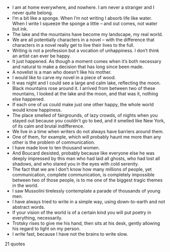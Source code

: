  - I am at home everywhere, and nowhere. I am never a stranger and I never quite belong.
 - I’m a bit like a sponge. When I’m not writing I absorb life like water. When I write I squeeze the sponge a little – and out comes, not water but ink.
 - The lake and the mountains have become my landscape, my real world.
 - We are all potentially characters in a novel – with the difference that characters in a novel really get to live their lives to the full.
 - Writing is not a profession but a vocation of unhappiness. I don’t think an artist can ever be happy.
 - It just happened. As though a moment comes when it’s both necessary and natural to make a decision that has long since been made.
 - A novelist is a man who doesn’t like his mother.
 - I would like to carve my novel in a piece of wood.
 - It was night and I could see a large and calm lake, reflecting the moon. Black mountains rose around it. I arrived from between two of these mountains, I looked at the lake and the moon, and that was it, nothing else happened.
 - If each one of us could make just one other happy, the whole world would know happiness.
 - The place smelled of fairgrounds, of lazy crowds, of nights when you stayed out because you couldn’t go to bed, and it smelled like New York, of its calm and brutal indifference.
 - We live in a time when writers do not always have barriers around them.
 - One of them, for example, which will probably haunt me more than any other is the problem of communication.
 - I have made love to ten thousand women.
 - And Boucard desisted, probably because like everyone else he was deeply impressed by this man who had laid all ghosts, who had lost all shadows, and who stared you in the eyes with cold serenity.
 - The fact that we are I don’t know how many millions of people, yet communication, complete communication, is completely impossible between two of those people, is to me one of the biggest tragic themes in the world.
 - I saw Mussolini tirelessly contemplate a parade of thousands of young men.
 - I have always tried to write in a simple way, using down-to-earth and not abstract words.
 - If your vision of the world is of a certain kind you will put poetry in everything, necessarily.
 - Trotsky rises to give me his hand, then sits at his desk, gently allowing his regard to light on my person.
 - I write fast, because I have not the brains to write slow.

21 quotes